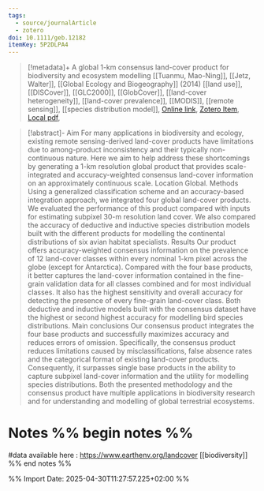 ```yaml
---
tags:
  - source/journalArticle
  - zotero
doi: 10.1111/geb.12182
itemKey: 5P2DLPA4
---
```

>[!metadata]+
> A global 1-km consensus land-cover product for biodiversity and ecosystem modelling
> [[Tuanmu, Mao-Ning]], [[Jetz, Walter]], 
> [[Global Ecology and Biogeography]] (2014)
> [[land use]], [[DISCover]], [[GLC2000]], [[GlobCover]], [[land-cover heterogeneity]], [[land-cover prevalence]], [[MODIS]], [[remote sensing]], [[species distribution model]], 
> [Online link](https://onlinelibrary.wiley.com/doi/abs/10.1111/geb.12182), [Zotero Item](zotero://select/library/items/5P2DLPA4), [Local pdf](file://C:/Users/aburg/Documents/references/zotero/storage/QZ2LYG2B/Tuanmu2014_global1km.pdf), 

>[!abstract]-
>Aim For many applications in biodiversity and ecology, existing remote sensing-derived land-cover products have limitations due to among-product inconsistency and their typically non-continuous nature. Here we aim to help address these shortcomings by generating a 1-km resolution global product that provides scale-integrated and accuracy-weighted consensus land-cover information on an approximately continuous scale. Location Global. Methods Using a generalized classification scheme and an accuracy-based integration approach, we integrated four global land-cover products. We evaluated the performance of this product compared with inputs for estimating subpixel 30-m resolution land cover. We also compared the accuracy of deductive and inductive species distribution models built with the different products for modelling the continental distributions of six avian habitat specialists. Results Our product offers accuracy-weighted consensus information on the prevalence of 12 land-cover classes within every nominal 1-km pixel across the globe (except for Antarctica). Compared with the four base products, it better captures the land-cover information contained in the fine-grain validation data for all classes combined and for most individual classes. It also has the highest sensitivity and overall accuracy for detecting the presence of every fine-grain land-cover class. Both deductive and inductive models built with the consensus dataset have the highest or second highest accuracy for modelling bird species distributions. Main conclusions Our consensus product integrates the four base products and successfully maximizes accuracy and reduces errors of omission. Specifically, the consensus product reduces limitations caused by misclassifications, false absence rates and the categorical format of existing land-cover products. Consequently, it surpasses single base products in the ability to capture subpixel land-cover information and the utility for modelling species distributions. Both the presented methodology and the consensus product have multiple applications in biodiversity research and for understanding and modelling of global terrestrial ecosystems.

# Notes %% begin notes %%
 #data
available here : https://www.earthenv.org/landcover
[[biodiversity]]
%% end notes %%




%% Import Date: 2025-04-30T11:27:57.225+02:00 %%
